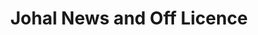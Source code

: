 ---
title: "Johal News and Off Licence"
url: /horden/johal-news-and-off-licence/
shop: Lebensmittel
---